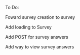 To Do:

Foward survey creation to survey

Add loading to Survey

Add POST for survey answers

Add way to view survey answers